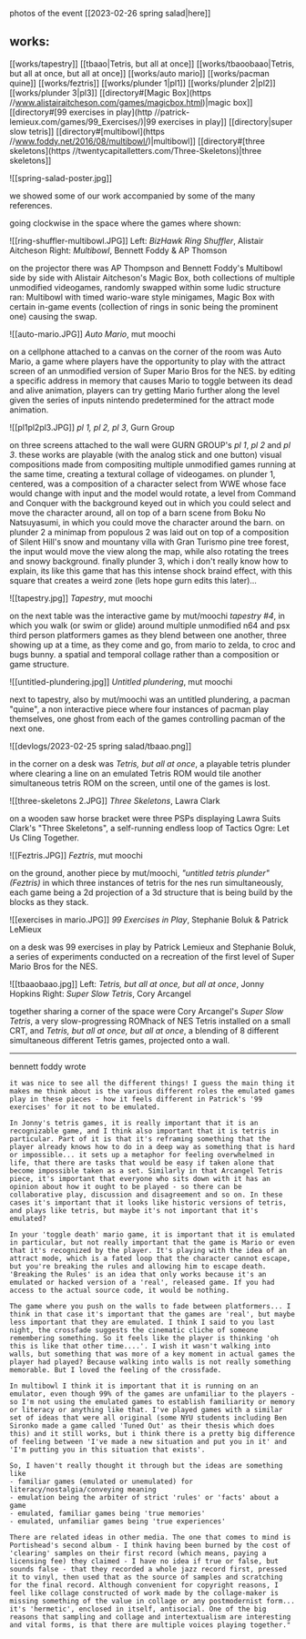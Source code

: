 photos of the event [[2023-02-26 spring salad|here]]
## works:
[[works/tapestry]]
[[tbaao|Tetris, but all at once]]
[[works/tbaoobaao|Tetris, but all at once, but all at once]]
[[works/auto mario]]
[[works/pacman quine]]
[[works/feztris]]
[[works/plunder 1|pl1]]
[[works/plunder 2|pl2]]
[[works/plunder 3|pl3]]
[[directory#[Magic Box](https //www.alistairaitcheson.com/games/magicbox.html)|magic box]]
[[directory#[99 exercises in play](http //patrick-lemieux.com/games/99_Exercises/)|99 exercises in play]]
[[directory|super slow tetris]]
[[directory#[multibowl](https //www.foddy.net/2016/08/multibowl/)|multibowl]]
[[directory#[three skeletons](https //twentycapitalletters.com/Three-Skeletons)|three skeletons]]


![[spring-salad-poster.jpg]]


we showed some of our work accompanied by some of the many references.

going clockwise in the space where the games where shown:

![[ring-shuffler-multibowl.JPG]]
Left: *BizHawk Ring Shuffler*, Alistair Aitcheson
Right: *Multibowl*, Bennett Foddy & AP Thomson

on the projector there was AP Thompson and Bennett Foddy's Multibowl side by side with Alistair Aitcheson's Magic Box, both collections of multiple unmodified videogames, randomly swapped within some ludic structure ran: Multibowl with timed wario-ware style minigames, Magic Box with certain in-game events (collection of rings in sonic being the prominent one) causing the swap.


![[auto-mario.JPG]]
*Auto Mario*, mut moochi

on a cellphone attached to a canvas on the corner of the room was Auto Mario, a game where players have the opportunity to play with the attract screen of an unmodified version of Super Mario Bros for the NES. by editing a specific address in memory that causes Mario to toggle between its dead and alive animation, players can try getting Mario further along the level given the series of inputs nintendo predetermined for the attract mode animation.

![[pl1pl2pl3.JPG]]
*pl 1, pl 2, pl 3*, Gurn Group

on three screens attached to the wall were GURN GROUP's *pl 1*, *pl 2* and *pl 3*. these works are playable (with the analog stick and one button) visual compositions made from compositing multiple unmodified games running at the same time, creating a textural collage of videogames. on plunder 1, centered, was a composition of a character select from WWE whose face would change with input and the model would rotate, a level from Command and Conquer with the background keyed out in which you could select and move the character around, all on top of a barn scene from Boku No Natsuyasumi, in which you could move the character around the barn. on plunder 2 a minimap from populous 2 was laid out on top of a composition of Silent Hill's snow and mountany villa with Gran Turismo pine tree forest, the input would move the view along the map, while also rotating the trees and snowy background. finally plunder 3, which i don't really know how to explain, its like this game that has this intense shock braind effect, with this square that creates a weird zone (lets hope gurn edits this later)...


![[tapestry.jpg]]
*Tapestry*, mut moochi

on the next table was the interactive game by mut/moochi *tapestry #4*, in which you walk (or swim or glide) around multiple unmodified n64 and psx third person platformers games as they blend between one another, three showing up at a time, as they come and go, from mario to zelda, to croc and bugs bunny. a spatial and temporal collage rather than a composition or game structure.


![[untitled-plundering.jpg]]
*Untitled plundering*, mut moochi

next to tapestry, also by mut/moochi was an untitled plundering, a pacman "quine", a non interactive piece where four instances of pacman play themselves, one ghost from each of the games controlling pacman of the next one.

![[devlogs/2023-02-25 spring salad/tbaao.png]]

in the corner on a desk was *Tetris, but all at once*, a playable tetris plunder where clearing a line on an emulated Tetris ROM would tile another simultaneous tetris ROM on the screen, until one of the games is lost. 

![[three-skeletons 2.JPG]]
*Three Skeletons*, Lawra Clark

on a wooden saw horse bracket were three PSPs displaying Lawra Suits Clark's "Three Skeletons", a self-running endless loop of Tactics Ogre: Let Us Cling Together.

![[Feztris.JPG]]
*Feztris*, mut moochi

on the ground, another piece by mut/moochi, *"untitled tetris plunder" (Feztris)* in which three instances of tetris for the nes run simultaneously, each game being a 2d projection of a 3d structure that is being build by the blocks as they stack.

![[exercises in mario.JPG]]
*99 Exercises in Play*, Stephanie Boluk & Patrick LeMieux

on a desk was 99 exercises in play by Patrick Lemieux and Stephanie Boluk, a series of experiments conducted on a recreation of the first level of Super Mario Bros for the NES.

![[tbaaobaao.jpg]]
Left: *Tetris, but all at once, but all at once*, Jonny Hopkins
Right: *Super Slow Tetris*, Cory Arcangel

together sharing a corner of the space were Cory Arcangel's *Super Slow Tetris*, a very slow-progressing ROMhack of NES Tetris installed on a small CRT, and *Tetris, but all at once, but all at once*, a blending of 8 different simultaneous different Tetris games, projected onto a wall.

---

bennett foddy wrote
```text
it was nice to see all the different things! I guess the main thing it makes me think about is the various different roles the emulated games play in these pieces - how it feels different in Patrick's '99 exercises' for it not to be emulated.

In Jonny's tetris games, it is really important that it is an recognizable game, and I think also important that it is tetris in particular. Part of it is that it's reframing something that the player already knows how to do in a deep way as something that is hard or impossible... it sets up a metaphor for feeling overwhelmed in life, that there are tasks that would be easy if taken alone that become impossible taken as a set. Similarly in that Arcangel Tetris piece, it's important that everyone who sits down with it has an opinion about how it ought to be played - so there can be collaborative play, discussion and disagreement and so on. In these cases it's important that it looks like historic versions of tetris, and plays like tetris, but maybe it's not important that it's emulated?

In your 'toggle death' mario game, it is important that it is emulated in particular, but not really important that the game is Mario or even that it's recognized by the player. It's playing with the idea of an attract mode, which is a fated loop that the character cannot escape, but you're breaking the rules and allowing him to escape death. 'Breaking the Rules' is an idea that only works because it's an emulated or hacked version of a 'real', released game. If you had access to the actual source code, it would be nothing.

The game where you push on the walls to fade between platformers... I think in that case it's important that the games are 'real', but maybe less important that they are emulated. I think I said to you last night, the crossfade suggests the cinematic cliche of someone remembering something. So it feels like the player is thinking 'oh this is like that other time....'. I wish it wasn't walking into walls, but something that was more of a key moment in actual games the player had played? Because walking into walls is not really something memorable. But I loved the feeling of the crossfade.

In multibowl I think it is important that it is running on an emulator, even though 99% of the games are unfamiliar to the players - so I'm not using the emulated games to establish familiarity or memory or literacy or anything like that. I've played games with a similar set of ideas that were all original (some NYU students including Ben Sironko made a game called 'Tuned Out' as their thesis which does this) and it still works, but i think there is a pretty big difference of feeling between 'I've made a new situation and put you in it' and 'I'm putting you in this situation that exists'.

So, I haven't really thought it through but the ideas are something like
- familiar games (emulated or unemulated) for literacy/nostalgia/conveying meaning
- emulation being the arbiter of strict 'rules' or 'facts' about a game
- emulated, familiar games being 'true memories'
- emulated, unfamiliar games being 'true experiences'

There are related ideas in other media. The one that comes to mind is Portishead's second album - I think having been burned by the cost of 'clearing' samples on their first record (which means, paying a licensing fee) they claimed - I have no idea if true or false, but sounds false - that they recorded a whole jazz record first, pressed it to vinyl, then used that as the source of samples and scratching for the final record. Although convenient for copyright reasons, I feel like collage constructed of work made by the collage-maker is missing something of the value in collage or any postmodernist form... it's 'hermetic', enclosed in itself, antisocial. One of the big reasons that sampling and collage and intertextualism are interesting and vital forms, is that there are multiple voices playing together."
```



